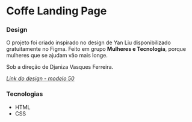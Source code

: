 # Coffe Landing Page

### Design
O projeto foi criado inspirado no design de Yan Liu disponibilizado gratuitamente no Figma. Feito em grupo **Mulheres e Tecnologia**, porque mulheres que se ajudam vão mais longe. 

Sob a direção de Djaniza Vasques Ferreira.

*[Link do design - modelo 50](https://www.figma.com/file/S1l7LS0bivXGVXgrrWVwvp/50%2B-Landing-page-designs-(Community)?type=design&node-id=801-2256&mode=design&t=QZhY3QATEUcNWxIr-0)*

### Tecnologias

- HTML
- CSS
